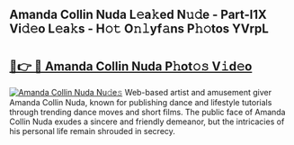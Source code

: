 ## Amanda Collin Nuda L𝚎a𝚔ed N𝚞𝚍e - Part-l1X Vi𝚍𝚎o L𝚎a𝚔s - H𝚘𝚝 O𝚗𝚕yf𝚊ns P𝚑𝚘tos YVrpL

# <h2><a href="http://kf01per.oniu.top/?m=Amanda+Collin+Nuda">🔗👉 🔴 Amanda Collin Nuda P𝚑ot𝚘𝚜 V𝚒d𝚎o</a></h2>

[![Amanda Collin Nuda Nu𝚍e𝚜](https://i.imgur.com/0qMVB7G.gif)](http://kf01per.oniu.top/?m=Amanda+Collin+Nuda)
Web-based artist and amusement giver Amanda Collin Nuda, known for publishing dance and lifestyle tutorials through trending dance moves and short films. The public face of Amanda Collin Nuda exudes a sincere and friendly demeanor, but the intricacies of his personal life remain shrouded in secrecy.  
